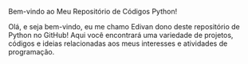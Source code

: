 Bem-vindo ao Meu Repositório de Códigos Python!

Olá, e seja bem-vindo, eu me chamo Edivan dono deste repositório de Python no GitHub! Aqui você encontrará uma variedade de projetos, códigos e ideias relacionadas aos meus interesses e atividades de programação.
